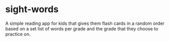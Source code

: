 # sight-words
A simple reading app for kids that gives them flash cards in a random order based on a set list of words per grade and the grade that they choose to practice on.
